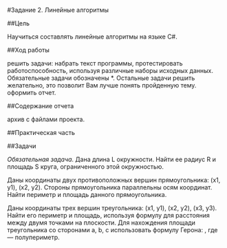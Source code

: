 #Задание 2. Линейные алгоритмы

##Цель

Научиться составлять линейные алгоритмы на языке C#.

##Ход работы

решить задачи: набрать текст программы, протестировать работоспособность, используя различные наборы исходных данных. Обязательные задачи обозначены *. Остальные задачи решить желательно, это позволит Вам лучше понять пройденную тему.
оформить отчет.

##Содержание отчета

архив с файлами проекта.

##Практическая часть

##Задачи

*Обязательная задача*. Дана длина L окружности. Найти ее радиус R и площадь S круга, ограниченного этой окружностью.

Даны координаты двух противоположных вершин прямоугольника: (x1, y1), (x2, y2). Стороны прямоугольника параллельны осям координат. Найти периметр и площадь данного прямоугольника.

Даны координаты трех вершин треугольника: (x1, y1), (x2, y2), (x3, y3). Найти его периметр и площадь, используя формулу для расстояния между двумя точками на плоскости. Для нахождения площади треугольника со сторонами a, b, c использовать формулу Герона: ,  где  — полупериметр.